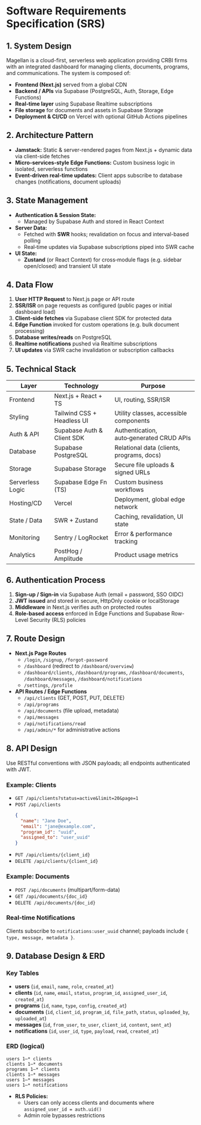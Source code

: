 # Software Requirements Specification (SRS)

## 1. System Design  
Magellan is a cloud-first, serverless web application providing CRBI firms with an integrated dashboard for managing clients, documents, programs, and communications. The system is composed of:  
- **Frontend (Next.js)** served from a global CDN  
- **Backend / APIs** via Supabase (PostgreSQL, Auth, Storage, Edge Functions)  
- **Real‑time layer** using Supabase Realtime subscriptions  
- **File storage** for documents and assets in Supabase Storage  
- **Deployment & CI/CD** on Vercel with optional GitHub Actions pipelines  

## 2. Architecture Pattern  
- **Jamstack:** Static & server-rendered pages from Next.js + dynamic data via client-side fetches  
- **Micro‑services‑style Edge Functions:** Custom business logic in isolated, serverless functions  
- **Event‑driven real‑time updates:** Client apps subscribe to database changes (notifications, document uploads)  

## 3. State Management  
- **Authentication & Session State:**  
  - Managed by Supabase Auth and stored in React Context  
- **Server Data:**  
  - Fetched with **SWR** hooks; revalidation on focus and interval-based polling  
  - Real‑time updates via Supabase subscriptions piped into SWR cache  
- **UI State:**  
  - **Zustand** (or React Context) for cross‑module flags (e.g. sidebar open/closed) and transient UI state  

## 4. Data Flow  
1. **User HTTP Request** to Next.js page or API route  
2. **SSR/ISR** on page requests as configured (public pages or initial dashboard load)  
3. **Client‑side fetches** via Supabase client SDK for protected data  
4. **Edge Function** invoked for custom operations (e.g. bulk document processing)  
5. **Database writes/reads** on PostgreSQL  
6. **Realtime notifications** pushed via Realtime subscriptions  
7. **UI updates** via SWR cache invalidation or subscription callbacks  

## 5. Technical Stack  
| Layer            | Technology           | Purpose                                    |
|------------------|----------------------|--------------------------------------------|
| Frontend         | Next.js + React + TS | UI, routing, SSR/ISR                       |
| Styling          | Tailwind CSS + Headless UI | Utility classes, accessible components  |
| Auth & API       | Supabase Auth & Client SDK | Authentication, auto‑generated CRUD APIs |
| Database         | Supabase PostgreSQL  | Relational data (clients, programs, docs)  |
| Storage          | Supabase Storage     | Secure file uploads & signed URLs          |
| Serverless Logic | Supabase Edge Fn (TS)| Custom business workflows                  |
| Hosting/CD       | Vercel               | Deployment, global edge network            |
| State / Data     | SWR + Zustand        | Caching, revalidation, UI state            |
| Monitoring       | Sentry / LogRocket   | Error & performance tracking               |
| Analytics        | PostHog / Amplitude  | Product usage metrics                      |

## 6. Authentication Process  
1. **Sign-up / Sign-in** via Supabase Auth (email + password, SSO OIDC)  
2. **JWT issued** and stored in secure, HttpOnly cookie or localStorage  
3. **Middleware** in Next.js verifies auth on protected routes  
4. **Role-based access** enforced in Edge Functions and Supabase Row-Level Security (RLS) policies  

## 7. Route Design  
- **Next.js Page Routes**  
  - `/login`, `/signup`, `/forgot-password`  
  - `/dashboard` (redirect to `/dashboard/overview`)  
  - `/dashboard/clients`, `/dashboard/programs`, `/dashboard/documents`, `/dashboard/messages`, `/dashboard/notifications`  
  - `/settings`, `/profile`  
- **API Routes / Edge Functions**  
  - `/api/clients` (GET, POST, PUT, DELETE)  
  - `/api/programs`  
  - `/api/documents` (file upload, metadata)  
  - `/api/messages`  
  - `/api/notifications/read`  
  - `/api/admin/*` for administrative actions  

## 8. API Design  
Use RESTful conventions with JSON payloads; all endpoints authenticated with JWT.

### Example: Clients  
- `GET /api/clients?status=active&limit=20&page=1`  
- `POST /api/clients`  
  ```json
  {
    "name": "Jane Doe",
    "email": "jane@example.com",
    "program_id": "uuid",
    "assigned_to": "user_uuid"
  }
  ```
- `PUT /api/clients/{client_id}`  
- `DELETE /api/clients/{client_id}`  

### Example: Documents  
- `POST /api/documents` (multipart/form-data)  
- `GET /api/documents/{doc_id}`  
- `DELETE /api/documents/{doc_id}`  

### Real‑time Notifications  
Clients subscribe to `notifications:user_uuid` channel; payloads include `{ type, message, metadata }`.

## 9. Database Design & ERD  

### Key Tables  
- **users** (`id`, `email`, `name`, `role`, `created_at`)  
- **clients** (`id`, `name`, `email`, `status`, `program_id`, `assigned_user_id`, `created_at`)  
- **programs** (`id`, `name`, `type`, `config`, `created_at`)  
- **documents** (`id`, `client_id`, `program_id`, `file_path`, `status`, `uploaded_by`, `uploaded_at`)  
- **messages** (`id`, `from_user`, `to_user`, `client_id`, `content`, `sent_at`)  
- **notifications** (`id`, `user_id`, `type`, `payload`, `read`, `created_at`)  

### ERD (logical)  
```
users 1—* clients
clients 1—* documents
programs 1—* clients
clients 1—* messages
users 1—* messages
users 1—* notifications
```

- **RLS Policies:**  
  - Users can only access clients and documents where `assigned_user_id = auth.uid()`  
  - Admin role bypasses restrictions  
